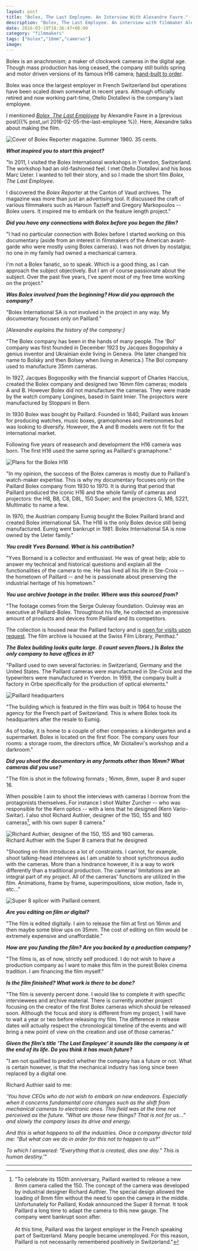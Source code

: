 ```yaml
---
layout: post
title: "Bolex, The Last Employee. An Interview With Alexandre Favre."
description: "Bolex, The Last Employee. An interview with filmmaker Alexandre Favre."
date: 2016-03-19T18:36:47+00:00
category: "filmmakers"
tags: ["bolex","16mm","cameras"]
image:
---
```


Bolex is an anachronism; a maker of clockwork cameras in the digital age. Though mass production has long ceased, the company still builds spring and motor driven versions of its famous H16 camera; [hand-built to order](http://www.bolex.ch/NEW/?p=6).

Bolex was once the largest employer in French Switzerland but operations have been scaled down somewhat in recent years. Although officially retired and now working part-time, Otello Diotallevi is the company's last employee.

I mentioned [*Bolex, The Last Employee*](https://vimeo.com/150185992) by Alexandre Favre in a [previous post]({% post_url 2016-02-05-the-last-employee %}). Here, Alexandre talks about making the film.

<img src="{{ site.baseurl }}/assets/favre/bolex_reporter.jpg" alt="Cover of Bolex Reporter magazine. Summer 1960. 35 cents.">

__*What inspired you to start this project?*__

"In 2011, I visited the Bolex International workshops in Yverdon, Switzerland. The workshop had an old-fashioned feel. I met Otello Diotallevi and his boss Marc Ueter. I wanted to tell their story, and so I made the short film *Bolex, The Last Employee*.

I discovered the *Bolex Reporter* at the Canton of Vaud archives. The magazine was more than just an advertising tool. It discussed the craft of various filmmakers such as Haroun Tazieff and Gregory Markopoulos -- Bolex users. It inspired me to embark on the feature length project."



__*Did you have any connections with Bolex before you began the film?*__

"I had no particular connection with Bolex before I started working on this documentary (aside from an interest in filmmakers of the American avant-garde who were mostly using Bolex cameras). I was not driven by nostalgia; no one in my family had owned a mechanical camera.

I'm not a Bolex fanatic, so to speak. Which is a good thing, as I can approach the subject objectively. But I am of course passionate about the subject. Over the past five years, I've spent most of my free time working on the project."

__*Was Bolex involved from the beginning? How did you approach the company?*__

"Bolex International SA is not involved in the project in any way. My documentary focuses only on Paillard."

*[Alexandre explains the history of the company:]*

"The Bolex company has been in the hands of many people. The 'Bol' company was first founded in December 1923 by Jacques Bogopolsky a genius inventor and Ukrainian exile living in Geneva. (He later changed his name to Bolsky and then Bolsey when living in America.) The Bol company used to manufacture 35mm cameras.

In 1927, Jacques Bogoposlky with the financial support of Charles Haccius, created the Bolex company and designed two 16mm film cameras; models A and B. However Bolex did not manufacture the cameras. They were made by the watch company Longines, based in Saint Imier. The projectors were manufactured by Stoppani in Bern.

In 1930 Bolex was bought by Paillard. Founded in 1840, Paillard was known for producing watches, music boxes, gramophones and metronomes but was looking to diversify. However, the A and B models were not fit for the international market. 

Following five years of reasearch and development the H16 camera was born. The first H16 used the same spring as Paillard's gramaphone."

<img src="{{ site.baseurl }}/assets/favre/H16_plans.jpg" alt="Plans for the Bolex H16">

"In my opinion, the success of the Bolex cameras is mostly due to Paillard's watch-maker expertise. This is why my documentary focuses only on the Paillard Bolex company from 1930 to 1970. It is during that period that Paillard produced the iconic H16 and the whole family of cameras and projectors: the H8, B8, C8, D8L, 150 Super; and the projectors G, M8, S221, Multimatic to name a few.

In 1970, the Austrian company Eumig bought the Bolex Paillard brand and created Bolex international SA. The H16 is the only Bolex device still being manufactured. Eumig went bankrupt in 1981. Bolex International SA is now owned by the Ueter family."


__*You credit Yves Bornand. What is his contribution?*__

"Yves Bornand is a collector and enthusiast. He was of great help; able to answer my technical and historical questions and explain all the functionalities of the camera to me. He has lived all his life in Ste-Croix -- the hometown of Paillard -- and he is passionate about preserving the industrial heritage of his hometown."


__*You use archive footage in the trailer. Where was this sourced from?*__

"The footage comes from the Serge Oulevay foundation. Oulevay was an executive at Paillard-Bolex. Throughtout his life, he collected an impressive amount of products and devices from Paillard and its competitors.

The collection is housed near the Paillard factory and is [open for visits upon request](http://www.musee-yverdon-region.ch/pdf-fr/expot/Paillard-Bolex-compresse.pdf). The film archive is housed at the Swiss Film Library, Penthaz."


__*The Bolex building looks quite large. (I count seven floors.) Is Bolex the only company to have offices in it?*__

"Paillard used to own several factories: in Switzerland, Germany and the United States. The Paillard cameras were manufactured in Ste-Croix and the typewriters were manufactured in Yverdon. In 1959, the company built a factory in Orbe specifically for the production of optical elements."

<img src="{{ site.baseurl }}/assets/favre/paillard_building.jpg" alt="Paillard headquarters">

"The building which is featured in the film was built in 1964 to house the agency for the French part of Switzerland. This is where Bolex took its headquarters after the resale to Eumig.

As of today, it is home to a couple of other companies: a kindergarten and a supermarket. Bolex is located on the first floor. The company uses four rooms: a storage room, the directors office, Mr Diotallevi's workshop and a darkroom."

__*Did you shoot the documentary in any formats other than 16mm? What cameras did you use?*__

"The film is shot in the following formats ; 16mm, 8mm, super 8 and super 16.

When possible I aim to shoot the interviews with cameras I borrow from the protagonists themselves. For instance I shot Walter Zurcher -- who was responsible for the Kern optics -- with a lens that he designed (Kern Vario-Switar). I also shot Richard Authier, designer of the 150, 155 and 160 cameras[^1], with his own super 8 camera."

<img src="{{ site.baseurl }}/assets/favre/authier_super8.jpg" alt="Richard Authier, designer of the 150, 155 and 160 cameras.">

<div class="caption">Richard Authier with the Super 8 camera that he designed</div>

"Shooting on film introduces a lot of constraints. I cannot, for example, shoot talking-head interviews as I am unable to shoot synchronous audio with the cameras. More than a hindrance however, it is a way to work differently than a traditional production. The cameras' limitations are an integral part of my project. All of the cameras' functions are utilized in the film. Animations, frame by frame, superimpositions, slow motion, fade in, etc…"

<img src="{{ site.baseurl }}/assets/favre/splicer.jpg" alt="Super 8 splicer with Paillard cement.">

__*Are you editing on film or digital?*__

"The film is edited digitally. I aim to release the film at first on 16mm and then maybe some blow ups on 35mm. The cost of editing on film would be extremely expensive and unaffordable."

__*How are you funding the film? Are you backed by a production company?*__

"The films is, as of now, strictly self produced. I do not wish to have a production company as I want to make this film in the purest Bolex cinema tradition. I am financing the film myself."


__*Is the film finished? What work is there to be done?*__

"The film is seventy percent done. I would like to complete it with specific interviewees and archive material. There is currently another project focusing on the creator of the first Bolex cameras which should be released soon. Although the focus and story is different from my project, I will have to wait a year or two before releasing my film. The difference in release dates will actually respect the chronological timeline of the events and will bring a new point of view on the creation and use of those cameras."


__*Given the film’s title ‘The Last Employee’ it sounds like the company is at the end of its life. Do you think it has much future?*__

"I am not qualified to predict whether the company has a future or not. What is certain however, is that the mechanical industry has long since been replaced by a digital one.

Richard Authier said to me:

_'You have CEOs who do not wish to embark on new endeavors. Especially when it concerns fundamental core changes such as the shift from mechanical cameras to electronic ones. This field was at the time not perceived as the future. "What are those new things? That is not for us..." and slowly the company loses its drive and energy._

_And this is what happens to all the industries. Once a company director told me: "But what can we do in order for this not to happen to us?"_

_To which I answered: "Everything that is created, dies one day." This is human destiny.'_"

<hr>

[^1]: "To celebrate its 150th anniversary, Paillard wanted to release a new 8mm camera called the 150. The concept of the camera was developed by industrial designer Richard Authier. The special design allowed the loading of 8mm film without the need to open the camera in the middle. Unfortunately for Paillard, Kodak announced the Super 8 format. It took Paillard a long time to adapt the camera to this new gauge. The company went bankrupt soon after. <br><br>At this time, Paillard was the largest employer in the French speaking part of Switzerland. Many people became unemployed. For this reason, Paillard is not necessarily remembered positively in Switzerland."